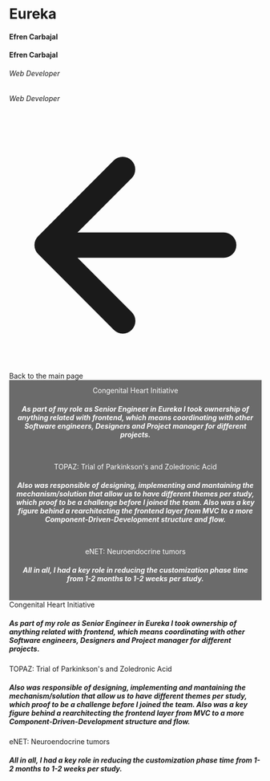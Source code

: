 <script setup>
  import { ref } from 'vue';
  import { withBase } from 'vitepress';
  const slide = ref('first');
</script>


<div class="mt-8">
  <div class="row">
    <div class="col-12">
      <h1 class="text-center m-0 p-0"> Eureka </h1>
      <h4 class="hide sm:block mb-0 pb-0 mt-4"> Efren Carbajal </h4>
      <h4 class="sm:hide text-center mb-0 pb-0 mt-4"> Efren Carbajal </h4>
      <h6 class="hide sm:block mt-4"> Web Developer </h6>
      <h6 class="sm:hide text-center mt-4"> Web Developer </h6>
      <a class="flex items-center no-underline hover:underline text-inherit text-sm md:text-base underline my-5" :href="withBase('/')"><svg xmlns="http://www.w3.org/2000/svg" viewBox="0 0 20 20" fill="currentColor" aria-hidden="true" class="mr-3 h-5 w-5 text-primary"><path fill-rule="evenodd" d="M9.707 16.707a1 1 0 01-1.414 0l-6-6a1 1 0 010-1.414l6-6a1 1 0 011.414 1.414L5.414 9H17a1 1 0 110 2H5.414l4.293 4.293a1 1 0 010 1.414z" clip-rule="evenodd"></path></svg>Back to the main page</a>
    </div>
  </div>
  <div class="row mx-auto">
    <div class="col-12">
      <q-responsive :ratio="16/9" style="max-width: 100%;" class="box-shadow">
        <q-carousel
          arrows
          animated
          v-model="slide"
          height="400px"
        >
          <q-carousel-slide name="first" img-src="./chi3.png">
            <div class="absolute-bottom dark-custom-caption">
              <div class="hide md:block text-h2 text-white">Congenital Heart Initiative</div>
              <h5 class="hide md:block text-white">
                As part of my role as Senior Engineer in Eureka I took ownership of anything related with frontend, which means coordinating with other Software engineers, Designers and Project manager for different projects.
              </h5>
              <q-btn unelevated color="secondary" class="mb-4" label="Visit" href="https://chdinitiative.eurekaplatform.org/" target="_blank"/>
            </div>
          </q-carousel-slide>
          <q-carousel-slide name="second" img-src="./topaz.png">
            <div class="absolute-bottom dark-custom-caption">
              <div class="hide md:block text-h2">TOPAZ: Trial of Parkinkson's and Zoledronic Acid</div>
              <h5 class="hide md:block text-white">
               Also was responsible of designing, implementing and mantaining the mechanism/solution that allow us to have different themes per study, which proof to be a challenge before I joined the team. Also was a key figure behind a rearchitecting the frontend layer from MVC to a more Component-Driven-Development structure and flow. 
              </h5>
              <q-btn unelevated color="secondary" class="mb-4" label="Visit" href="https://topaz.eurekaplatform.org/" target="_blank"/>
            </div>
          </q-carousel-slide>
          <q-carousel-slide name="third" img-src="./enet.png">
            <div class="absolute-bottom dark-custom-caption">
              <div class="hide md:block text-h2">eNET: Neuroendocrine tumors</div>
              <h5 class="hide md:block text-white">
                All in all, I had a key role in reducing the customization phase time from 1-2 months to 1-2 weeks per study.
              </h5>
              <q-btn unelevated color="secondary" class="mb-4" label="Visit" href="https://enet.eurekaplatform.org/?locale=en" target="_blank"/>
            </div>
          </q-carousel-slide>
        </q-carousel>
            <div class="md:hide p-4" v-if="slide==='first'">
              <div class="text-h2 text-center mt-4 ">Congenital Heart Initiative</div>
              <h5 class="">
                As part of my role as Senior Engineer in Eureka I took ownership of anything related with frontend, which means coordinating with other Software engineers, Designers and Project manager for different projects.
              </h5>
              <q-btn unelevated color="secondary" class="mb-4" label="Visit" href="https://chdinitiative.eurekaplatform.org/" target="_blank"/>
            </div>
            <div class="md:hide p-4" v-if="slide==='second'">
              <div class="text-h2 text-center mt-4">TOPAZ: Trial of Parkinkson's and Zoledronic Acid</div>
              <h5 class="">
               Also was responsible of designing, implementing and mantaining the mechanism/solution that allow us to have different themes per study, which proof to be a challenge before I joined the team. Also was a key figure behind a rearchitecting the frontend layer from MVC to a more Component-Driven-Development structure and flow. 
              </h5>
              <q-btn unelevated color="secondary" class="mb-4" label="Visit" href="https://topaz.eurekaplatform.org/" target="_blank"/>
            </div>
            <div class="md:hide p-4" v-if="slide==='third'">
              <div class="text-h2 text-center mt-4">eNET: Neuroendocrine tumors</div>
              <h5 class="">
                All in all, I had a key role in reducing the customization phase time from 1-2 months to 1-2 weeks per study.
              </h5>
              <q-btn unelevated color="secondary" class="mb-4" label="Visit" href="https://enet.eurekaplatform.org/?locale=en" target="_blank"/>
            </div>
      </q-responsive>
    </div>
  </div>
</div>

<style>
  .custom-caption {
    text-align: center;
    padding: 12px;
    color: #fff;
    background-color: #0000006d;
  }
  .dark-custom-caption {
    text-align: center;
    padding: 12px;
    color: #fff;
    background-color: #555d;
  }
  .q-icon {
    background: #0000006d;
    border-radius: 100%;
    transform: scale(1.5);
  }
 .box-shadow {
		box-shadow: 3px 3px 14px -1px rgba(0,0,0,0.53);
		-webkit-box-shadow: 3px 3px 14px -1px rgba(0,0,0,0.53);
		-moz-box-shadow: 3px 3px 14px -1px rgba(0,0,0,0.53);
 }
</style>
